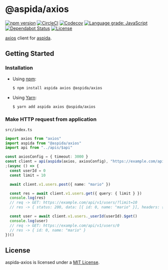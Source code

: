 <h1>@aspida/axios</h1>

[![npm version][badge-npm]][badge-npm-url]
[![CircleCI][badge-ci]][badge-ci-url]
[![Codecov][badge-coverage]][badge-coverage-url]
[![Language grade: JavaScript][badge-lgtm]][badge-lgtm-url]
[![Dependabot Status][badge-dependabot]][dependabot]
[![License][badge-license]][license]

[axios][axios] client for [aspida][aspida].

## Getting Started

### Installation

- Using [npm][npm]:

  ```sh
  $ npm install aspida axios @aspida/axios
  ```

- Using [Yarn][yarn]:

  ```sh
  $ yarn add aspida axios @aspida/axios
  ```

### Make HTTP request from application

`src/index.ts`

```typescript
import axios from "axios"
import aspida from "@aspida/axios"
import api from "../apis/$api"

const axiosConfig = { timeout: 3000 }
const client = api(aspida(axios, axiosConfig), "https://example.com/api")
;(async () => {
  const userId = 0
  const limit = 10

  await client.v1.users.post({ name: "mario" })

  const res = await client.v1.users.get({ query: { limit } })
  console.log(res)
  // req -> GET: https://example.com/api/v1/users/?limit=10
  // res -> { status: 200, data: [{ id: 0, name: "mario" }], headers: {...} }

  const user = await client.v1.users._userId(userId).$get()
  console.log(user)
  // req -> GET: https://example.com/api/v1/users/0
  // res -> { id: 0, name: "mario" }
})()
```

## License

aspida-axios is licensed under a [MIT License][license].

<!-- URL: aspida -->

[license]: https://github.com/aspidajs/aspida/blob/develop/packages/aspida-axios/LICENSE

<!-- URL: Badges -->

[badge-ci-url]: https://circleci.com/gh/aspidajs/aspida
[badge-ci]: https://img.shields.io/circleci/build/github/aspidajs/aspida.svg?label=test
[badge-coverage-url]: https://codecov.io/gh/aspidajs/aspida
[badge-coverage]: https://img.shields.io/codecov/c/github/aspidajs/aspida.svg
[badge-dependabot]: https://api.dependabot.com/badges/status?host=github&repo=aspidajs/aspida
[badge-lgtm-url]: https://lgtm.com/projects/g/aspidajs/aspida/context:javascript
[badge-lgtm]: https://img.shields.io/lgtm/grade/javascript/g/aspidajs/aspida.svg
[badge-license]: https://img.shields.io/npm/l/@aspida/axios
[badge-npm-url]: https://www.npmjs.com/package/@aspida/axios
[badge-npm]: https://img.shields.io/npm/v/@aspida/axios

<!-- URL: General -->

[aspida]: https://github.com/aspidajs/aspida/
[axios]: https://github.com/axios/axios/
[dependabot]: https://dependabot.com/
[npm]: https://www.npmjs.com/
[yarn]: https://yarnpkg.com/
